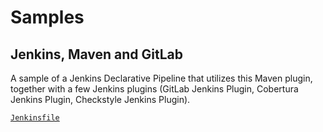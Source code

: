# Samples

## Jenkins, Maven and GitLab

A sample of a Jenkins Declarative Pipeline that utilizes this Maven plugin, together with a few Jenkins plugins (GitLab Jenkins Plugin, Cobertura Jenkins Plugin, Checkstyle Jenkins Plugin).

[`Jenkinsfile`](jenkins-maven-gitlab.groovy)
